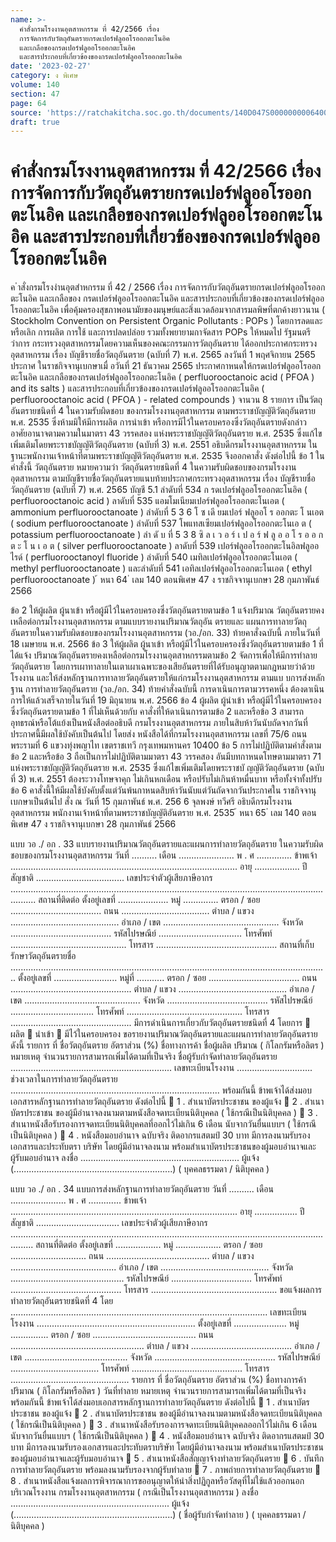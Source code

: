 ```yaml
---
name: >-
  คำสั่งกรมโรงงานอุตสาหกรรม ที่ 42/2566 เรื่อง
  การจัดการกับวัตถุอันตรายกรดเปอร์ฟลูออโรออกตะโนอิค
  และเกลือของกรดเปอร์ฟลูออโรออกตะโนอิค
  และสารประกอบที่เกี่ยวข้องของกรดเปอร์ฟลูออโรออกตะโนอิค
date: '2023-02-27'
category: ง พิเศษ
volume: 140
section: 47
page: 64
source: 'https://ratchakitcha.soc.go.th/documents/140D047S0000000006400.pdf'
draft: true
---
```


# คำสั่งกรมโรงงานอุตสาหกรรม ที่ 42/2566 เรื่อง การจัดการกับวัตถุอันตรายกรดเปอร์ฟลูออโรออกตะโนอิค และเกลือของกรดเปอร์ฟลูออโรออกตะโนอิค และสารประกอบที่เกี่ยวข้องของกรดเปอร์ฟลูออโรออกตะโนอิค

ค ําสั่งกรมโรงงํานอุตสําหกรรม ที่ 42 / 2566 เรื่อง การจัดการกับวัตถุอันตรายกรดเปอร์ฟลูออโรออกตะโนอิค และเกลือของ กรดเปอร์ฟลูออโรออกตะโนอิค และสารประกอบที่เกี่ยวข้องของกรดเปอร์ฟลูออโรออกตะโนอิค เพื่อคุ้มครองสุขภาพอนามัยของมนุษย์และสิ่งแวดล้อมจากสารมลพิษที่ตกค้างยาวนาน ( Stockholm Convention on Persistent Organic Pollutants : POPs ) โดยการลดและหรือเลิก การผลิต การใช้ และการปลดปล่อย รวมทั้งพยายามกาจัดสาร POPs ให้หมดไป รัฐมนตรีว่าการ กระทรวงอุตสาหกรรมโดยความเห็นของคณะกรรมการวัตถุอันตราย ได้ออกประกาศกระทรวงอุตสาหกรรม เรื่อง บัญชีรายชื่อวัตถุอันตราย (ฉบับที่ 7) พ.ศ. 2565 ลงวันที่ 1 พฤศจิกายน 2565 ประกาศ ในราชกิจจานุเบกษาเมื่ อวันที่ 21 ธันวาคม 2565 ประกาศกาหนดให้กรดเปอร์ฟลูออโรออกตะโนอิค และเกลือของกรดเปอร์ฟลูออโรออกตะโนอิค ( perfluorooctanoic acid ( PFOA ) and its salts ) และสารประกอบที่เกี่ยวข้องของกรดเปอร์ฟลูออโรออกตะโนอิค ( perfluorooctanoic acid ( PFOA ) - related compounds ) จานวน 8 รายการ เป็นวัตถุอันตรายชนิดที่ 4 ในความรับผิดชอบ ของกรมโรงงานอุตสาหกรรม ตามพระราชบัญญัติวัตถุอันตราย พ.ศ. 2535 ซึ่งห้ามมิให้มีการผลิต การนำเข้า หรือการมีไว้ในครอบครองซึ่งวัตถุอันตรายดังกล่าว อาศัยอานาจตามความในมาตรา 43 วรรคสอง แห่งพระราชบัญญัติวัตถุอันตราย พ.ศ. 2535 ซึ่งแก้ไขเพิ่มเติมโดยพระราชบัญญัติวัตถุอันตราย (ฉบับที่ 3) พ.ศ. 2551 อธิบดีกรมโรงงานอุตสาหกรรม ในฐานะพนักงานเจ้าหน้าที่ตามพระราชบัญญัติวัตถุอันตราย พ.ศ. 2535 จึงออกคาสั่ง ดังต่อไปนี้ ข้อ 1 ในคำสั่งนี้ วัตถุอันตราย หมายความว่า วัตถุอันตรายชนิดที่ 4 ในความรับผิดชอบของกรมโรงงานอุตสาหกรรม ตามบัญชีรายชื่อวัตถุอันตรายแนบท้ายประกาศกระทรวงอุตสาหกรรม เรื่อง บัญชีรายชื่อวัตถุอันตราย (ฉบับที่ 7) พ.ศ. 2565 บัญชี 5.1 ลำดับที่ 534 ก รดเปอร์ฟลูออโรออกตะโนอิค ( perfluorooctanoic acid ) ลาดับที่ 535 แอมโมเนียมเปอร์ฟลูออโรออกตะโนเอต ( ammonium perfluorooctanoate ) ลำดับที่ 5 3 6 โ ซ เดี ยมเปอร์ ฟลูออโ ร ออกตะ โ นเอต ( sodium perfluorooctanoate ) ลำดับที่ 537 โพแทสเซียมเปอร์ฟลูออโรออกตะโนเอ ต ( potassium perfluorooctanoate ) ลำ ดั บ ที่ 5 3 8 ซิ ล เ ว อ ร์ เ ป อ ร์ ฟ ลู อ อ โ ร อ อ ก ต ะ โ น เ อ ต ( silver perfluorooctanoate ) ลาดับที่ 539 เปอร์ฟลูออโรออกตะโนอิลฟลูออไรด์ ( perfluorooctanoyl fluoride ) ลำดับที่ 540 เมทิลเปอร์ฟลูออโรออกตะโนเอต ( methyl perfluorooctanoate ) และลำดับที่ 541 เอทิลเปอร์ฟลูออโรออกตะโนเอต ( ethyl perfluorooctanoate ) ้ หนา 64 ่ เลม 140 ตอนพิเศษ 47 ง ราชกิจจานุเบกษา 28 กุมภาพันธ์ 2566

ข้อ 2 ให้ผู้ผลิต ผู้นาเข้า หรือผู้มีไว้ในครอบครองซึ่งวัตถุอันตรายตามข้อ 1 แจ้งปริมาณ วัตถุอันตรายคงเหลือต่อกรมโรงงานอุตสาหกรรม ตามแบบรายงานปริมาณวัตถุอัน ตรายและ แผนการทาลายวัตถุอันตรายในความรับผิดชอบของกรมโรงงานอุตสาหกรรม (วอ./อก. 33) ท้ายคาสั่งฉบับนี้ ภายในวันที่ 18 เมษายน พ.ศ. 2566 ข้อ 3 ให้ผู้ผลิต ผู้นาเข้า หรือผู้มีไว้ในครอบครองซึ่งวัตถุอันตรายตามข้อ 1 ที่ได้แจ้ง ปริมาณวัตถุอันตรายคงเหลือต่อกรมโรงงานอุตสาหกรรมตามข้อ 2 จัดการเพื่อให้มีการทำลาย วัตถุอันตราย โดยการเผาทาลายในเตาเผาเฉพาะของเสียอันตรายที่ได้รับอนุญาตตามกฎหมายว่าด้วยโรงงาน และให้ส่งหลักฐานการทาลายวัตถุอันตรายให้แก่กรมโรงงานอุตสาหกรรม ตามแบ บการส่งหลักฐาน การทำลายวัตถุอันตราย (วอ./อก. 34) ท้ายคำสั่งฉบับนี้ การดาเนินการตามวรรคหนึ่ง ต้องดาเนินการให้แล้วเสร็จภายในวันที่ 19 มิถุนายน พ.ศ. 2566 ข้อ 4 ผู้ผลิต ผู้นำเข้า หรือผู้มีไว้ในครอบครองซึ่งวัตถุอันตรายตามข้อ 1 ที่ไม่เห็นด้วยกับ คาสั่งที่ให้ดาเนินการตามข้อ 2 และหรือข้อ 3 สามารถอุทธรณ์หรือโต้แย้งเป็นหนังสือต่ออธิบดี กรมโรงงานอุตสาหกรรม ภายในสิบห้าวันนับถัดจากวันที่ประกาศนี้มีผลใช้บังคับเป็นต้นไป โดยส่ง หนังสือได้ที่กรมโรงงานอุตสาหกรรม เลขที่ 75/6 ถนนพระรามที่ 6 แขวงทุ่งพญาไท เขตราชเทวี กรุงเทพมหานคร 10400 ข้อ 5 การไม่ปฏิบัติตามคำสั่งตามข้อ 2 และหรือข้อ 3 ถือเป็นการไม่ปฏิบัติตามมาตรา 43 วรรคสอง อันมีบทกาหนดโทษตามมาตรา 71 แห่งพระราชบัญญัติวัตถุอันตราย พ.ศ. 2535 ซึ่งแก้ไขเพิ่มเติมโดยพระราชบั ญญัติวัตถุอันตราย (ฉบับที่ 3) พ.ศ. 2551 ต้องระวางโทษจาคุก ไม่เกินหกเดือน หรือปรับไม่เกินห้าหมื่นบาท หรือทั้งจำทั้งปรับ ข้อ 6 คาสั่งนี้ให้มีผลใช้บังคับตั้งแต่วันพ้นกาหนดสิบห้าวันนับแต่วันถัดจากวันประกาศใน ราชกิจจานุเบกษาเป็นต้นไป สั่ง ณ วันที่ 15 กุมภาพันธ์ พ.ศ. 256 6 จุลพงษ์ ทวีศรี อธิบดีกรมโรงงานอุตสาหกรรม พนักงานเจ้าหน้าที่ตามพระราชบัญญัติอันตราย พ.ศ. 2535 ้ หนา 65 ่ เลม 140 ตอนพิเศษ 47 ง ราชกิจจานุเบกษา 28 กุมภาพันธ์ 2566

แบบ วอ ./ อก . 33 แบบรายงานปริมาณวัตถุอันตรายและแผนการทําลายวัตถุอันตราย ในความรับผิดชอบของกรมโรงงานอุตสาหกรรม วันที่ .......... เดือน ...................... พ . ศ .............. ข้าพเจ้า .......................................................................................... อายุ .................. ปี สัญชาติ ................................... เลขประจําตัวผู้เสียภาษีอากร ...................................................................................................................................... สถานที่ติดต่อ ตั้งอยู่เลขที่ .................... หมู่ .............. ตรอก / ซอย .................................... ถนน ................................... ตําบล / แขวง ........................................... อําเภอ / เขต .............................................. จังหวัด ........................................ รหัสไปรษณีย์ ................................. โทรศัพท์ .............................................. โทรสาร ................................................ สถานที่เก็บรักษาวัตถุอันตรายชื่อ .............................................................................................................................. ตั้งอยู่เลขที่ ......................... หมู่ที่ ........... ตรอก / ซอย .................................... ถนน ................................................ ตําบล / แขวง ........................................... อําเภอ / เขต .............................................. จังหวัด ........................................ รหัสไปรษณีย์ ................................. โทรศัพท์ .............................................. โทรสาร ................................................ มีการดําเนินการเกี่ยวกับวัตถุอันตรายชนิดที่ 4 โดยการ  ผลิต  นําเข้า  มีไว้ในครอบครอง ขอรายงานปริมาณวัตถุอันตรายและแผนการทําลายวัตถุอันตราย ดังนี้ รายการ ที่ ชื่อวัตถุอันตราย อัตราส่วน (%) ชื่อทางการค้า ชื่อผู้ผลิต ปริมาณ ( กิโลกรัมหรือลิตร ) หมายเหตุ จํานวนรายการสามารถเพิ่มได้ตามที่เป็นจริง ชื่อผู้รับกําจัดทําลายวัตถุอันตราย ................................................................ เลขทะเบียนโรงงาน .............................. ช่วงเวลาในการทําลายวัตถุอันตราย ................................................................................... พร้อมกันนี้ ข้าพเจ้าได้ส่งมอบเอกสารหลักฐานการทําลายวัตถุอันตราย ดังต่อไปนี้  1 . สําเนาบัตรประชาชน ของผู้แจ้ง  2 . สําเนาบัตรประชาชน ของผู้มีอํานาจลงนามตามหนังสือจดทะเบียนนิติบุคคล ( ใช้กรณีเป็นนิติบุคคล )  3 . สําเนาหนังสือรับรองการจดทะเบียนนิติบุคคลที่ออกไว้ไม่เกิน 6 เดือน นับจากวันยื่นแบบฯ ( ใช้กรณีเป็นนิติบุคคล )  4 . หนังสือมอบอํานาจ ฉบับจริง ติดอากรแสตมป์ 30 บาท มีการลงนามรับรองเอกสารและประทับตรา บริษัท โดยผู้มีอํานาจลงนาม พร้อมสําเนาบัตรประชาชนของผู้มอบอํานาจและผู้รับมอบอํานาจ ลงชื่อ ............................................................... ผู้แจ้ง (...............................................................) ( บุคคลธรรมดา / นิติบุคคล )

แบบ วอ ./ อก . 34 แบบการส่งหลักฐานการทําลายวัตถุอันตราย วันที่ .......... เดือน ...................... พ . ศ ............. ข้าพเจ้า .......................................................................................... อายุ ................. ปี สัญชาติ ................................. เลขประจําตัวผู้เสียภาษีอากร ..................................................................................................................................... สถานที่ติดต่อ ตั้งอยู่เลขที่ .................. หมู่ .................. ตรอก / ซอย .............................. ถนน ......................................... ตําบล / แขวง .......................................... อําเภอ / เขต ........................................... จังหวัด ............................................. รหัสไปรษณีย์ ................................ โทรศัพท์ ............................................ โทรสาร .................................................. ขอแจ้งผลการทําลายวัตถุอันตรายชนิดที่ 4 โดย ...................................................................................................... เลขทะเบียนโรงงาน ............................................................... ตั้งอยู่เลขที่ ..................... หมู่ ............... ตรอก / ซอย ......................................... ถนน ..................................................... ตําบล / แขวง ........................................ อําเภอ / เขต ......................................... จังหวัด ................................................ รหัสไปรษณีย์ ................................... โทรศัพท์ ............................................ โทรสาร ............................................... รายการ ที่ ชื่อวัตถุอันตราย อัตราส่วน (%) ชื่อทางการค้า ปริมาณ ( กิโลกรัมหรือลิตร ) วันที่ทําลาย หมายเหตุ จํานวนรายการสามารถเพิ่มได้ตามที่เป็นจริง พร้อมกันนี้ ข้าพเจ้าได้ส่งมอบเอกสารหลักฐานการทําลายวัตถุอันตราย ดังต่อไปนี้  1 . สําเนาบัตรประชาชน ของผู้แจ้ง  2 . สําเนาบัตรประชาชน ของผู้มีอํานาจลงนามตามหนังสือจดทะเบียนนิติบุคคล ( ใช้กรณีเป็นนิติบุคคล )  3 . สําเนาหนังสือรับรองการจดทะเบียนนิติบุคคลออกไว้ไม่เกิน 6 เดือน นับจากวันยื่นแบบฯ ( ใช้กรณีเป็นนิติบุคคล )  4 . หนังสือมอบอํานาจ ฉบับจริง ติดอากรแสตมป์ 30 บาท มีการลงนามรับรองเอกสารและประทับตราบริษัท โดยผู้มีอํานาจลงนาม พร้อมสําเนาบัตรประชาชนของผู้มอบอํานาจและผู้รับมอบอํานาจ  5 . สําเนาหนังสือสัญญาจ้างทําลายวัตถุอันตราย  6 . บันทึกการทําลายวัตถุอันตราย พร้อมลงนามรับรองจากผู้รับทําลาย  7 . ภาพถ่ายการทําลายวัตถุอันตราย  8 . สําเนาหนังสือแจ้งผลการพิจารณาการขออนุญาตให้นําสิ่งปฏิกูลหรือวัสดุที่ไม่ใช้แล้วออกนอกบริเวณโรงงาน กรมโรงงานอุตสาหกรรม ( กรณีเป็นโรงงานอุตสาหกรรม ) ลงชื่อ ............................................................... ผู้แจ้ง (...............................................................) ( ชื่อผู้รับกําจัดทําลาย ) ( บุคคลธรรมดา / นิติบุคคล )
